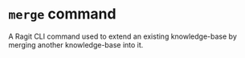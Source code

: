 # `merge` command

A Ragit CLI command used to extend an existing knowledge-base by merging another knowledge-base into it.